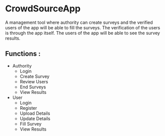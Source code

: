 # CrowdSourceApp

A management tool where authority can create surveys and the verified users of the app will be able to fill the surveys. The verification of the users is through the app itself. The users of the app will be able to see the survey results.

## Functions : 

* Authority 
  - Login
  - Create Survey
  - Review Users
  - End Surveys
  - View Results
* User
  - Login
  - Register
  - Upload Details
  - Update Details
  - Fill Survey
  - View Results

